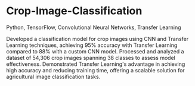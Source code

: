 # Crop-Image-Classification
Python, TensorFlow, Convolutional Neural Networks, Transfer Learning

Developed a classification model for crop images using CNN and Transfer Learning techniques, achieving 95% accuracy with Transfer Learning compared to 88% with a custom CNN model.
Processed and analyzed a dataset of 54,306 crop images spanning 38 classes to assess model effectiveness.
Demonstrated Transfer Learning's advantage in achieving high accuracy and reducing training time, offering a scalable solution for agricultural image classification tasks.
